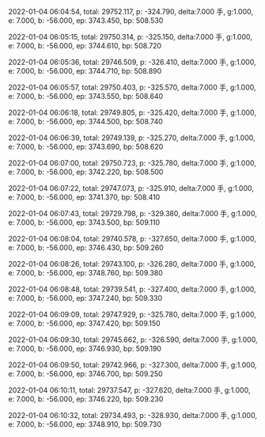 2022-01-04 06:04:54, total: 29752.117, p: -324.790, delta:7.000 手, g:1.000, e: 7.000, b: -56.000, ep: 3743.450, bp: 508.530

2022-01-04 06:05:15, total: 29750.314, p: -325.150, delta:7.000 手, g:1.000, e: 7.000, b: -56.000, ep: 3744.610, bp: 508.720

2022-01-04 06:05:36, total: 29746.509, p: -326.410, delta:7.000 手, g:1.000, e: 7.000, b: -56.000, ep: 3744.710, bp: 508.890

2022-01-04 06:05:57, total: 29750.403, p: -325.570, delta:7.000 手, g:1.000, e: 7.000, b: -56.000, ep: 3743.550, bp: 508.640

2022-01-04 06:06:18, total: 29749.805, p: -325.420, delta:7.000 手, g:1.000, e: 7.000, b: -56.000, ep: 3744.500, bp: 508.740

2022-01-04 06:06:39, total: 29749.139, p: -325.270, delta:7.000 手, g:1.000, e: 7.000, b: -56.000, ep: 3743.690, bp: 508.620

2022-01-04 06:07:00, total: 29750.723, p: -325.780, delta:7.000 手, g:1.000, e: 7.000, b: -56.000, ep: 3742.220, bp: 508.500

2022-01-04 06:07:22, total: 29747.073, p: -325.910, delta:7.000 手, g:1.000, e: 7.000, b: -56.000, ep: 3741.370, bp: 508.410

2022-01-04 06:07:43, total: 29729.798, p: -329.380, delta:7.000 手, g:1.000, e: 7.000, b: -56.000, ep: 3743.500, bp: 509.110

2022-01-04 06:08:04, total: 29740.578, p: -327.650, delta:7.000 手, g:1.000, e: 7.000, b: -56.000, ep: 3746.430, bp: 509.260

2022-01-04 06:08:26, total: 29743.100, p: -326.280, delta:7.000 手, g:1.000, e: 7.000, b: -56.000, ep: 3748.760, bp: 509.380

2022-01-04 06:08:48, total: 29739.541, p: -327.400, delta:7.000 手, g:1.000, e: 7.000, b: -56.000, ep: 3747.240, bp: 509.330

2022-01-04 06:09:09, total: 29747.929, p: -325.780, delta:7.000 手, g:1.000, e: 7.000, b: -56.000, ep: 3747.420, bp: 509.150

2022-01-04 06:09:30, total: 29745.662, p: -326.590, delta:7.000 手, g:1.000, e: 7.000, b: -56.000, ep: 3746.930, bp: 509.190

2022-01-04 06:09:50, total: 29742.966, p: -327.300, delta:7.000 手, g:1.000, e: 7.000, b: -56.000, ep: 3746.700, bp: 509.250

2022-01-04 06:10:11, total: 29737.547, p: -327.620, delta:7.000 手, g:1.000, e: 7.000, b: -56.000, ep: 3746.220, bp: 509.230

2022-01-04 06:10:32, total: 29734.493, p: -328.930, delta:7.000 手, g:1.000, e: 7.000, b: -56.000, ep: 3748.910, bp: 509.730